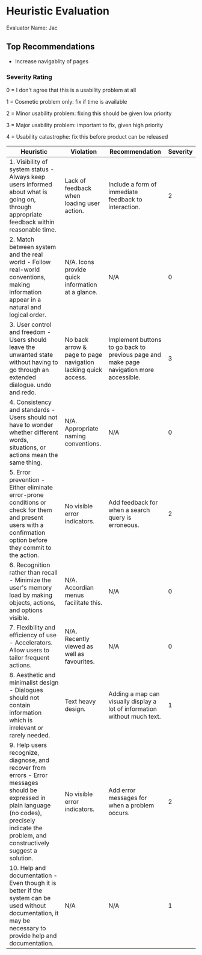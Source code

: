 # Heuristic Evaluation 
Evaluator Name: Jac

## Top Recommendations

- Increase navigablity of pages

###  Severity Rating 

0 = I don't agree that this is a usability problem at all 

1 = Cosmetic problem only: fix if time is available 

2 = Minor usability problem: fixing this should be given low priority 

3 = Major usability problem: important to fix, given high priority 

4 = Usability catastrophe: fix this before product can be released 


| Heuristic                                                    | Violation | Recommendation | Severity |
| ------------------------------------------------------------ | --------- | -------------- | -------- |
| 1. Visibility of system status - Always keep users informed about what is going on, through appropriate feedback within reasonable time. | Lack of feedback when loading user action. | Include a form of immediate feedback to interaction. | 2 |
| 2. Match between system and the real world - Follow real-world conventions, making information appear in a natural and logical order. | N/A. Icons provide quick information at a glance. | N/A | 0 |
| 3. User control and freedom - Users should leave the unwanted state without having to go through an extended dialogue. undo and redo. | No back arrow & page to page navigation lacking quick access. | Implement buttons to go back to previous page and make page navigation more accessible. | 3 |
| 4. Consistency and standards - Users should not have to wonder whether different words, situations, or actions mean the same thing. | N/A. Appropriate naming conventions. | N/A | 0 |
| 5. Error prevention - Either eliminate error-prone conditions or check for them and present users with a confirmation option before they commit to the action. | No visible error indicators. | Add feedback for when a search query is erroneous. | 2 |
| 6. Recognition rather than recall - Minimize the user's memory load by making objects, actions, and options visible. | N/A. Accordian menus facilitate this. | N/A | 0 |
| 7. Flexibility and efficiency of use - Accelerators. Allow users to tailor frequent actions. | N/A. Recently viewed as well as favourites. | N/A | 0 |
| 8. Aesthetic and minimalist design - Dialogues should not contain information which is irrelevant or rarely needed. | Text heavy design. | Adding a map can visually display a lot of information without much text. | 1 |
| 9. Help users recognize, diagnose, and recover from errors - Error messages should be expressed in plain language (no codes), precisely indicate the problem, and constructively suggest a solution. | No visible error indicators. | Add error messages for when a problem occurs. | 2 |
| 10. Help and documentation - Even though it is better if the system can be used without documentation, it may be necessary to provide help and documentation. | N/A | N/A | 1 |